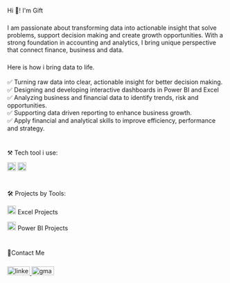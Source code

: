 #
<p align="left">Hi 👋! I'm Gift</p>

###

<p align="left">I am passionate about transforming data into actionable insight that solve problems, support decision making and create growth opportunities. With a  strong foundation in accounting and analytics, I bring unique perspective that connect finance, business and data.</p>

###

<p align="left">Here is how i bring data to life.<br><br>✅ Turning raw data into clear, actionable insight for better decision making.<br>✅ Designing and developing interactive dashboards in Power BI and Excel<br>✅ Analyzing business and financial data to identify trends, risk and opportunities.<br>✅ Supporting data driven reporting to enhance business growth.<br>✅ Apply financial and analytical skills to improve efficiency, performance and strategy.</p>

###
#
<p align="left">⚒️ Tech tool i use:</p>
<div align="left">
  <img src="https://img.icons8.com/?size=100&id=117561&format=png&color=000000" height="20" alt="Excel logo"  />
  <img src="https://img.icons8.com/?size=100&id=Ny0t2MYrJ70p&format=png&color=000000" height="20" alt="Power BI logo"  />
</div>

###
#
<p align="left">🛠️ Projects by Tools:</p>

<!-- Excel Projects -->
<p align="left">
  <a href="https://github.com/topics/excel" target="_blank" style="text-decoration: none; color: inherit;">
    <img src="https://img.icons8.com/color/48/microsoft-excel-2019--v1.png" height="20" alt="Excel logo"/>
    Excel Projects
  </a>
</p>

<!-- Power BI Projects -->
<p align="left">
  <a href="https://github.com/topics/powerbi" target="_blank" style="text-decoration: none; color: inherit;">
    <img src="https://img.icons8.com/color/48/power-bi-2021.png" height="20" alt="Power BI logo"/>
    Power BI Projects
  </a>
</p>

###
#
<p align="left">📧Contact Me</p>

###

<div align="left">
  <a href="https://www.linkedin.com/in/gift-agoha" target="_blank">
    <img src="https://raw.githubusercontent.com/maurodesouza/profile-readme-generator/master/src/assets/icons/social/linkedin/default.svg" width="52" height="20" alt="linkedin logo"  />
  </a>
  <a href="agohagift03@gmail.com" target="_blank">
    <img src="https://raw.githubusercontent.com/maurodesouza/profile-readme-generator/master/src/assets/icons/social/gmail/default.svg" width="52" height="20" alt="gmail logo"  />
  </a>
</div>

###
#
